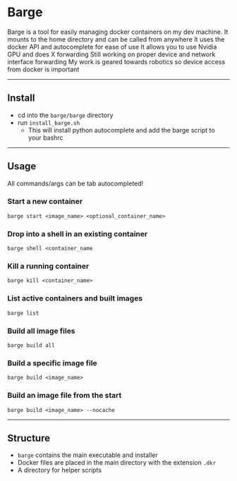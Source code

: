 # Barge

Barge is a tool for easily managing docker containers on my dev machine.
It mounts to the home directory and can be called from anywhere
It uses the docker API and autocomplete for ease of use
It allows you to use Nvidia GPU and does X forwarding
Still working on proper device and network interface forwarding
My work is geared towards robotics so device access from docker is important

---
## Install
- cd into the `barge/barge` directory
- run `install_barge.sh`
  - This will install python autocomplete and add the barge script to your bashrc

---
## Usage
All commands/args can be tab autocompleted!
### Start a new container
`barge start <image_name> <optional_container_name>`
### Drop into a shell in an existing container
`barge shell <container_name`
### Kill a running container
`barge kill <container_name>`
### List active containers and built images
`barge list`
### Build all image files
`barge build all`
### Build a specific image file
`barge build <image_name>`
### Build an image file from the start
`barge build <image_name> --nocache`

---

## Structure
- `barge` contains the main executable and installer
- Docker files are placed in the main directory with the extension `.dkr`
- A directory for helper scripts
